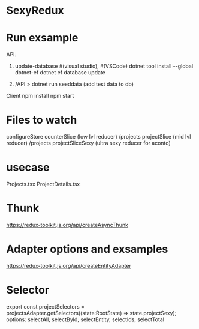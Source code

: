 # SexyRedux

# Run exsample
API.
1. update-database #(visual studio), 
   #(VSCode)
    dotnet tool install --global dotnet-ef
    dotnet ef database update
    
2. /API > dotnet run seeddata (add test data to db)

Client
npm install
npm start

# Files to watch
configureStore
counterSlice (low lvl reducer)
/projects projectSlice (mid lvl reducer)
/projects projectSliceSexy (ultra sexy reducer for aconto)
# usecase
Projects.tsx
ProjectDetails.tsx

# Thunk
https://redux-toolkit.js.org/api/createAsyncThunk

# Adapter options and exsamples
https://redux-toolkit.js.org/api/createEntityAdapter

# Selector
export const projectSelectors = projectsAdapter.getSelectors((state:RootState) => state.projectSexy);
options: selectAll, selectById, selectEntity, selectIds, selectTotal



